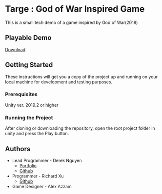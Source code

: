 # Targe : God of War Inspired Game
This is a small tech demo of a game inspired by God of War(2018)

## Playable Demo
[Download](https://www.dropbox.com/s/a567lbaijckmaal/TARGEDEMO.zip?dl=0)

## Getting Started
These instructions will get you a copy of the project up and running on your local machine for development and testing purposes.

### Prerequisites
Unity ver. 2019.2 or higher

### Running the Project
After cloning or downloading the repository, open the root project folder in unity and press the Play button.

## Authors
* Lead Programmer - Derek Nguyen
  * [Portfolio](https://dereklnguyen.com/)
  * [Github](https://github.com/Derke-Nguyen)
* Programmer - Richard Xu
  * [Github](https://github.com/RichardCanXu)
* Game Designer - Alex Azzam
